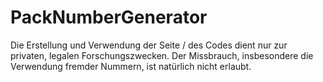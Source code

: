 # PackNumberGenerator

Die Erstellung und Verwendung der Seite / des Codes dient nur zur privaten, legalen Forschungszwecken. Der Missbrauch, insbesondere die Verwendung fremder Nummern, ist natürlich nicht erlaubt.
